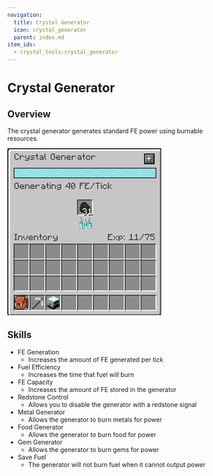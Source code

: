 ```yaml
---
navigation:
  title: Crystal Generator
  icon: crystal_generator
  parent: index.md
item_ids:
  - crystal_tools:crystal_generator
---
```

# Crystal Generator
## Overview
<Row>
    <RecipeFor id="crystal_generator" />
    <BlockImage id="crystal_generator" scale="4" />
</Row>

The crystal generator generates standard FE power using burnable resources.

![Basic Gui](assets/generator_gui_basic.png)

## Skills
- FE Generation
  - Increases the amount of FE generated per tick
- Fuel Efficiency
  - Increases the time that fuel will burn
- FE Capacity
  - Increases the amount of FE stored in the generator
- Redstone Control
  - Allows you to disable the generator with a redstone signal
- Metal Generator
  - Allows the generator to burn metals for power
- Food Generator
  - Allows the generator to burn food for power
- Gem Generator
  - Allows the generator to burn gems for power
- Save Fuel
  - The generator will not burn fuel when it cannot output power